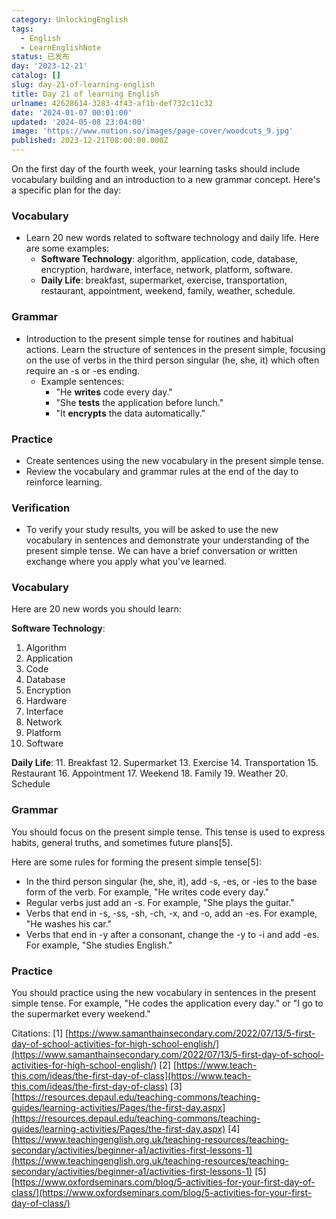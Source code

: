```yaml
---
category: UnlockingEnglish
tags:
  - English
  - LearnEnglishNote
status: 已发布
day: '2023-12-21'
catalog: []
slug: day-21-of-learning-english
title: Day 21 of learning English
urlname: 42628614-3283-4f43-af1b-def732c11c32
date: '2024-01-07 00:01:00'
updated: '2024-05-08 23:04:00'
image: 'https://www.notion.so/images/page-cover/woodcuts_9.jpg'
published: 2023-12-21T08:00:00.000Z
---
```


On the first day of the fourth week, your learning tasks should include vocabulary building and an introduction to a new grammar concept. Here's a specific plan for the day:


### Vocabulary

- Learn 20 new words related to software technology and daily life. Here are some examples:
	- **Software Technology**: algorithm, application, code, database, encryption, hardware, interface, network, platform, software.
	- **Daily Life**: breakfast, supermarket, exercise, transportation, restaurant, appointment, weekend, family, weather, schedule.

### Grammar

- Introduction to the present simple tense for routines and habitual actions. Learn the structure of sentences in the present simple, focusing on the use of verbs in the third person singular (he, she, it) which often require an -s or -es ending.
	- Example sentences:
		- "He **writes** code every day."
		- "She **tests** the application before lunch."
		- "It **encrypts** the data automatically."

### Practice

- Create sentences using the new vocabulary in the present simple tense.
- Review the vocabulary and grammar rules at the end of the day to reinforce learning.

### Verification

- To verify your study results, you will be asked to use the new vocabulary in sentences and demonstrate your understanding of the present simple tense. We can have a brief conversation or written exchange where you apply what you've learned.

### Vocabulary


Here are 20 new words you should learn:


**Software Technology**:

1. Algorithm
2. Application
3. Code
4. Database
5. Encryption
6. Hardware
7. Interface
8. Network
9. Platform
10. Software

**Daily Life**:
11. Breakfast
12. Supermarket
13. Exercise
14. Transportation
15. Restaurant
16. Appointment
17. Weekend
18. Family
19. Weather
20. Schedule


### Grammar


You should focus on the present simple tense. This tense is used to express habits, general truths, and sometimes future plans[5].


Here are some rules for forming the present simple tense[5]:

- In the third person singular (he, she, it), add -s, -es, or -ies to the base form of the verb. For example, "He writes code every day."
- Regular verbs just add an -s. For example, "She plays the guitar."
- Verbs that end in -s, -ss, -sh, -ch, -x, and -o, add an -es. For example, "He washes his car."
- Verbs that end in -y after a consonant, change the -y to -i and add -es. For example, "She studies English."

### Practice


You should practice using the new vocabulary in sentences in the present simple tense. For example, "He codes the application every day." or "I go to the supermarket every weekend."


Citations:
[1] [https://www.samanthainsecondary.com/2022/07/13/5-first-day-of-school-activities-for-high-school-english/](https://www.samanthainsecondary.com/2022/07/13/5-first-day-of-school-activities-for-high-school-english/)
[2] [https://www.teach-this.com/ideas/the-first-day-of-class](https://www.teach-this.com/ideas/the-first-day-of-class)
[3] [https://resources.depaul.edu/teaching-commons/teaching-guides/learning-activities/Pages/the-first-day.aspx](https://resources.depaul.edu/teaching-commons/teaching-guides/learning-activities/Pages/the-first-day.aspx)
[4] [https://www.teachingenglish.org.uk/teaching-resources/teaching-secondary/activities/beginner-a1/activities-first-lessons-1](https://www.teachingenglish.org.uk/teaching-resources/teaching-secondary/activities/beginner-a1/activities-first-lessons-1)
[5] [https://www.oxfordseminars.com/blog/5-activities-for-your-first-day-of-class/](https://www.oxfordseminars.com/blog/5-activities-for-your-first-day-of-class/)


